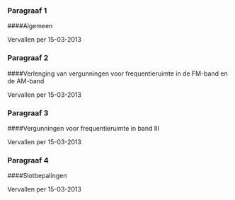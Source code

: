 <meta http-equiv='Content-Type' content='text/html; charset=utf-8' />

### Paragraaf  1  

####Algemeen

Vervallen per 15-03-2013 

### Paragraaf  2  

####Verlenging van vergunningen voor frequentieruimte in de FM-band en de AM-band

Vervallen per 15-03-2013 

### Paragraaf  3  

####Vergunningen voor frequentieruimte in band III

Vervallen per 15-03-2013 

### Paragraaf  4  

####Slotbepalingen

Vervallen per 15-03-2013 

